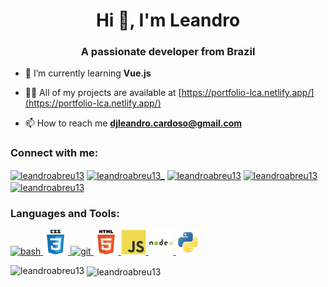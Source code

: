 <h1 align="center">Hi 👋, I'm Leandro</h1>
<h3 align="center">A passionate developer from Brazil</h3>

- 🌱 I’m currently learning **Vue.js**

- 👨‍💻 All of my projects are available at [https://portfolio-lca.netlify.app/](https://portfolio-lca.netlify.app/)

- 📫 How to reach me **djleandro.cardoso@gmail.com**

<h3 align="left">Connect with me:</h3>
<p align="left">
<a href="https://codepen.io/leandroabreu02" target="blank"><img align="center" src="https://cdn.jsdelivr.net/npm/simple-icons@3.0.1/icons/codepen.svg" alt="leandroabreu13" height="30" width="40" /></a>
<a href="https://twitter.com/leandroabreu02" target="blank"><img align="center" src="https://cdn.jsdelivr.net/npm/simple-icons@3.0.1/icons/twitter.svg" alt="leandroabreu13_" height="30" width="40" /></a>
<a href="https://linkedin.com/in/leandroabreu13" target="blank"><img align="center" src="https://cdn.jsdelivr.net/npm/simple-icons@3.0.1/icons/linkedin.svg" alt="leandroabreu13" height="30" width="40" /></a>
<a href="https://codesandbox.com/leandroabreu13" target="blank"><img align="center" src="https://cdn.jsdelivr.net/npm/simple-icons@3.0.1/icons/codesandbox.svg" alt="leandroabreu13" height="30" width="40" /></a>
<a href="https://instagram.com/leandroabreu02" target="blank"><img align="center" src="https://cdn.jsdelivr.net/npm/simple-icons@3.0.1/icons/instagram.svg" alt="leandroabreu13" height="30" width="40" /></a>
</p>

<h3 align="left">Languages and Tools:</h3>
<p align="left">
  <a href="https://www.gnu.org/software/bash/" target="_blank"> 
    <img src="https://www.vectorlogo.zone/logos/gnu_bash/gnu_bash-icon.svg" alt="bash" width="40" height="40"/> 
  </a> 
<!--   <a href="https://getbootstrap.com" target="_blank"> 
    <img src="https://raw.githubusercontent.com/devicons/devicon/master/icons/bootstrap/bootstrap-plain-wordmark.svg" alt="bootstrap" width="40" height="40"/> 
  </a>  -->
  <a href="https://www.w3schools.com/css/" target="_blank"> 
    <img src="https://raw.githubusercontent.com/devicons/devicon/master/icons/css3/css3-original-wordmark.svg" alt="css3" width="40" height="40"/> 
  </a> 
  <a href="https://git-scm.com/" target="_blank"> 
    <img src="https://www.vectorlogo.zone/logos/git-scm/git-scm-icon.svg" alt="git" width="40" height="40"/> 
  </a> 
  <a href="https://www.w3.org/html/" target="_blank"> 
    <img src="https://raw.githubusercontent.com/devicons/devicon/master/icons/html5/html5-original-wordmark.svg" alt="html5" width="40" height="40"/> 
  </a> 
  <a href="https://developer.mozilla.org/en-US/docs/Web/JavaScript" target="_blank"> 
    <img src="https://raw.githubusercontent.com/devicons/devicon/master/icons/javascript/javascript-original.svg" alt="javascript" width="40" height="40"/> 
  </a> 
<!--   <a href="https://laravel.com/" target="_blank"> 
    <img src="https://raw.githubusercontent.com/devicons/devicon/master/icons/laravel/laravel-plain-wordmark.svg" alt="laravel" width="40" height="40"/> 
  </a>  -->
<!--   <a href="https://www.mysql.com/" target="_blank"> 
    <img src="https://raw.githubusercontent.com/devicons/devicon/master/icons/mysql/mysql-original-wordmark.svg" alt="mysql" width="40" height="40"/> 
  </a>  -->
  <a href="https://nodejs.org" target="_blank"> 
    <img src="https://raw.githubusercontent.com/devicons/devicon/master/icons/nodejs/nodejs-original-wordmark.svg" alt="nodejs" width="40" height="40"/> 
  </a> 
<!--   <a href="https://postman.com" target="_blank"> 
    <img src="https://www.vectorlogo.zone/logos/getpostman/getpostman-icon.svg" alt="postman" width="40" height="40"/> 
  </a>  -->
  <a href="https://www.python.org" target="_blank"> 
    <img src="https://raw.githubusercontent.com/devicons/devicon/master/icons/python/python-original.svg" alt="python" width="40" height="40"/> 
  </a> 
<!--   <a href="https://reactjs.org/" target="_blank"> 
    <img src="https://raw.githubusercontent.com/devicons/devicon/master/icons/react/react-original-wordmark.svg" alt="react" width="40" height="40"/> 
  </a>  -->
<!--   <a href="https://www.sqlite.org/" target="_blank"> 
    <img src="https://www.vectorlogo.zone/logos/sqlite/sqlite-icon.svg" alt="sqlite" width="40" height="40"/> 
  </a>  -->
<!--   <a href="https://vuejs.org/" target="_blank"> 
    <img src="https://raw.githubusercontent.com/devicons/devicon/master/icons/vuejs/vuejs-original-wordmark.svg" alt="vuejs" width="40" height="40"/> 
  </a>  -->
</p>

<p><img align="left" src="https://github-readme-stats.vercel.app/api/top-langs?username=leandroabreu13&show_icons=true&locale=en&layout=compact" alt="leandroabreu13" /></p>

<p>&nbsp;<img align="center" src="https://github-readme-stats.vercel.app/api?username=leandroabreu13&show_icons=true&locale=en" alt="leandroabreu13" /></p>
